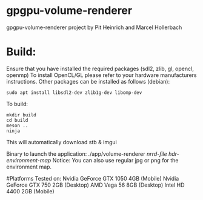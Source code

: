 # gpgpu-volume-renderer

gpgpu-volume-renderer project by Pit Heinrich and Marcel Hollerbach

# Build:
Ensure that you have installed the required packages (sdl2, zlib, gl, opencl, openmp)
To install OpenCL/GL please refer to your hardware manufacturers instructions. Other packages
can be installed as follows (debian):

```
sudo apt install libsdl2-dev zlib1g-dev libomp-dev
```


To build:
```
mkdir build
cd build
meson ..
ninja
```

This will automatically download stb & imgui

Binary to launch the application: ./app/volume-renderer *nrrd-file* *hdr-environment-map*
Notice: You can also use regular jpg or png for the environment map.

#Platforms
Tested on:
Nvidia GeForce GTX 1050 4GB (Mobile)
Nvidia GeForce GTX 750 2GB (Desktop)
AMD Vega 56 8GB (Desktop)
Intel HD 4400 2GB (Mobile)
